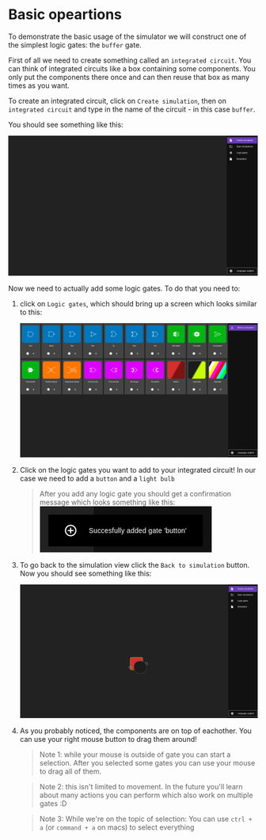 # Basic opeartions

To demonstrate the basic usage of the simulator we will construct one of the simplest logic gates: the `buffer` gate.

First of all we need to create something called an `integrated circuit`. You can think of integrated circuits like a box containing some components. You only put the components there once and can then reuse that box as many times as you want.

To create an integrated circuit, click on `Create simulation`, then on `integrated circuit` and type in the name of the circuit - in this case `buffer`.

You should see something like this:

![empty IC](../assets/empty.png)

Now we need to actually add some logic gates. To do that you need to:

1. click on `Logic gates`, which should bring up a screen which looks similar to this:

    ![gates](../assets/gates.png)

2. Click on the logic gates you want to add to your integrated circuit! In our case we need to add a `button` and a `light bulb`

    > After you add any logic gate you should get a confirmation message which looks something like this: ![notification](../assets/notification.png)

3. To go back to the simulation view click the `Back to simulation` button. Now you should see something like this:

    ![components](../assets/components.png)

4. As you probably noticed, the components are on top of eachother. You can use your right mouse button to drag them around!

    > Note 1: while your mouse is outside of gate you can start a selection. After you selected some gates you can use your mouse to drag all of them.

    > Note 2: this isn't limited to movement. In the future you'll learn about many actions you can perform which also work on multiple gates :D

    > Note 3: While we're on the topic of selection: You can use `ctrl + a` (or `command + a` on macs) to select everything
